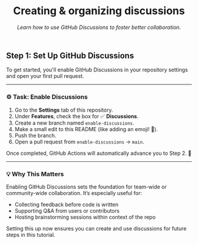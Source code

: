 <header>

<!--
  <<< Author notes: Course header >>>
  Update the course title and description.
-->

# Creating & organizing discussions  

_Learn how to use GitHub Discussions to foster better collaboration._

</header>

<!--
  <<< Author notes: Step 5 >>>
  Start this step by acknowledging the previous step.
  Define terms and link to docs.github.com.
-->

## Step 1: Set Up GitHub Discussions

To get started, you'll enable GitHub Discussions in your repository settings and open your first pull request.

---

### ⚙️ Task: Enable Discussions

1. Go to the **Settings** tab of this repository.
2. Under **Features**, check the box for ✅ **Discussions**.
3. Create a new branch named `enable-discussions`.
4. Make a small edit to this README (like adding an emoji! 🎉).
5. Push the branch.
6. Open a pull request from `enable-discussions` → `main`.

Once completed, GitHub Actions will automatically advance you to Step 2. 🎯

---

### 💡 Why This Matters

Enabling GitHub Discussions sets the foundation for team-wide or community-wide collaboration. It’s especially useful for:

- Collecting feedback before code is written
- Supporting Q&A from users or contributors
- Hosting brainstorming sessions within context of the repo

Setting this up now ensures you can create and use discussions for future steps in this tutorial.
